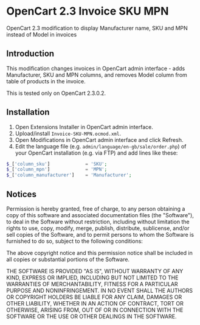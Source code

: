 OpenCart 2.3 Invoice SKU MPN
===============
OpenCart 2.3 modification to display Manufacturer name, SKU and MPN instead of Model in invoices

## Introduction

This modification changes invoices in OpenCart admin interface - adds Manufacturer, SKU and MPN columns, and removes Model column from table of products in the invoice.

This is tested only on OpenCart 2.3.0.2.

## Installation

1. Open Extensions Installer in OpenCart admin interface.
1. Upload/install `Invoice-SKU-MPN.ocmod.xml`.
1. Open Modifications in OpenCart admin interface and click Refresh.
1. Edit the language file (e.g. `admin/language/en-gb/sale/order.php`) of your OpenCart installation (e.g. via FTP) and add lines like these: 

```php
$_['column_sku']             = 'SKU';
$_['column_mpn']             = 'MPN';
$_['column_manufacturer']    = 'Manufacturer';
```


## Notices

Permission is hereby granted, free of charge, to any person obtaining a copy
of this software and associated documentation files (the "Software"), to deal
in the Software without restriction, including without limitation the rights
to use, copy, modify, merge, publish, distribute, sublicense, and/or sell
copies of the Software, and to permit persons to whom the Software is
furnished to do so, subject to the following conditions:

The above copyright notice and this permission notice shall be included in all
copies or substantial portions of the Software.

THE SOFTWARE IS PROVIDED "AS IS", WITHOUT WARRANTY OF ANY KIND, EXPRESS OR
IMPLIED, INCLUDING BUT NOT LIMITED TO THE WARRANTIES OF MERCHANTABILITY,
FITNESS FOR A PARTICULAR PURPOSE AND NONINFRINGEMENT. IN NO EVENT SHALL THE
AUTHORS OR COPYRIGHT HOLDERS BE LIABLE FOR ANY CLAIM, DAMAGES OR OTHER
LIABILITY, WHETHER IN AN ACTION OF CONTRACT, TORT OR OTHERWISE, ARISING FROM,
OUT OF OR IN CONNECTION WITH THE SOFTWARE OR THE USE OR OTHER DEALINGS IN THE
SOFTWARE.
